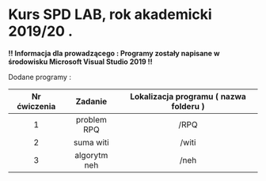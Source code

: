 # Kurs SPD LAB, rok akademicki 2019/20 .

**!! Informacja dla prowadzącego : Programy zostały napisane w środowisku Microsoft Visual Studio 2019 !!**

Dodane programy :

|  Nr ćwiczenia  | Zadanie  | Lokalizacja programu ( nazwa folderu ) |
| :------------: | :------------: | :------------: 
| 1 | problem RPQ | /RPQ |
| 2 | suma witi | /witi |
| 3 | algorytm neh | /neh |
